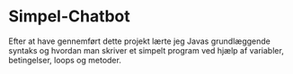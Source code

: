 # Simpel-Chatbot

Efter at have gennemført dette projekt lærte jeg Javas grundlæggende syntaks og hvordan man skriver et simpelt program ved hjælp af variabler, betingelser, loops og metoder.
